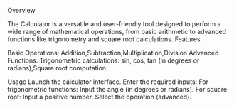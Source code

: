 Overview

The Calculator is a versatile and user-friendly tool designed to perform a wide range of mathematical operations, from basic arithmetic to advanced functions like trigonometry and square root calculations.
Features

Basic Operations:
Addition,Subtraction,Multiplication,Division
Advanced Functions:
Trigonometric calculations: sin, cos, tan (in degrees or radians),Square root computation

Usage
Launch the calculator interface.
Enter the required inputs:
For trigonometric functions: Input the angle (in degrees or radians).
For square root: Input a positive number.
Select the operation (advanced).
